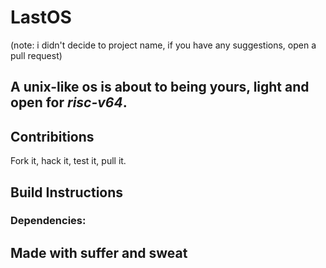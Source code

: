 # LastOS

(note: i didn't decide to project name, if you have any suggestions, open a pull request)

## A unix-like os is about to being yours, light and open for _risc-v64_.

## Contribitions

Fork it, hack it, test it, pull it.

## Build Instructions

### Dependencies:

## Made with suffer and sweat
